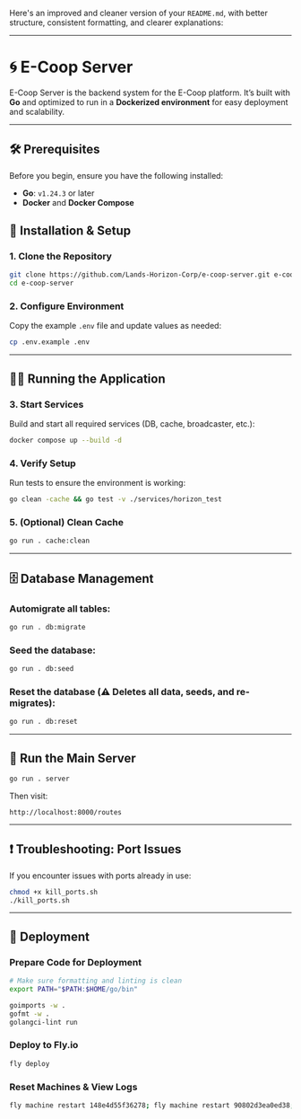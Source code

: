 Here's an improved and cleaner version of your `README.md`, with better structure, consistent formatting, and clearer explanations:

---

# 🌀 E-Coop Server

E-Coop Server is the backend system for the E-Coop platform. It’s built with **Go** and optimized to run in a **Dockerized environment** for easy deployment and scalability.

---

## 🛠️ Prerequisites

Before you begin, ensure you have the following installed:

- **Go**: `v1.24.3` or later
- **Docker** and **Docker Compose**

## 🚀 Installation & Setup

### 1. Clone the Repository

```bash
git clone https://github.com/Lands-Horizon-Corp/e-coop-server.git e-coop-server
cd e-coop-server
```

### 2. Configure Environment

Copy the example `.env` file and update values as needed:

```bash
cp .env.example .env
```

---

## 🧑‍💻 Running the Application

### 3. Start Services

Build and start all required services (DB, cache, broadcaster, etc.):

```bash
docker compose up --build -d
```

### 4. Verify Setup

Run tests to ensure the environment is working:

```bash
go clean -cache && go test -v ./services/horizon_test
```

### 5. (Optional) Clean Cache

```bash
go run . cache:clean
```

---

## 🗄️ Database Management

### Automigrate all tables:

```bash
go run . db:migrate
```

### Seed the database:

```bash
go run . db:seed
```

### Reset the database (⚠️ Deletes all data, seeds, and re-migrates):

```bash
go run . db:reset
```

---

## 🧩 Run the Main Server

```bash
go run . server
```

Then visit:

```
http://localhost:8000/routes
```

---

## ❗ Troubleshooting: Port Issues

If you encounter issues with ports already in use:

```bash
chmod +x kill_ports.sh
./kill_ports.sh
```

---

## 🚢 Deployment

### Prepare Code for Deployment

```bash
# Make sure formatting and linting is clean
export PATH="$PATH:$HOME/go/bin"

goimports -w .
gofmt -w .
golangci-lint run
```

### Deploy to Fly.io

```bash
fly deploy
```

### Reset Machines & View Logs

```bash
fly machine restart 148e4d55f36278; fly machine restart 90802d3ea0ed38; fly logs
```
